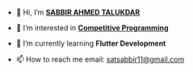 - 👋 Hi, I’m [**SABBIR AHMED TALUKDAR**](https://www.facebook.com/satsabbir11)

- 👀 I’m interested in [**Competitive Programming**](https://www.stopstalk.com/user/profile/satsabbir11)

- 🌱 I’m currently learning **Flutter Development**

- 📫 How to reach me email: satsabbir11@gmail.com

<!---
satsabbir11/satsabbir11 is a ✨ special ✨ repository because its `README.md` (this file) appears on your GitHub profile.
You can click the Preview link to take a look at your changes.
--->
